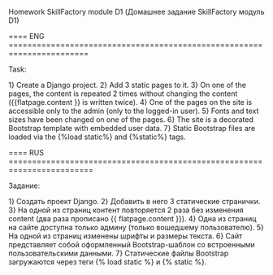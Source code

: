 Homework SkillFactory module D1 (Домашнее задание SkillFactory модуль D1)

==== ENG =======================================================================

Task:

1} Create a Django project.
2} Add 3 static pages to it.
3} On one of the pages, the content is repeated 2 times without changing the 
content ({{flatpage.content }} is written twice).
4} One of the pages on the site is accessible only to the admin (only to the 
logged-in user).
5} Fonts and text sizes have been changed on one of the pages.
6} The site is a decorated Bootstrap template with embedded user data.
7} Static Bootstrap files are loaded via the {%load static%} and {%static%} tags.

==== RUS ========================================================================

Задание:

1} Создать проект Django.
2} Добавить в него 3 статические странички.
3} На одной из страниц контент повторяется 2 раза без изменения content (два раза 
прописано {{ flatpage.content }}).
4} Одна из страниц на сайте доступна только админу (только вошедшему пользователю).
5} На одной из страниц изменены шрифты и размеры текста.
6} Сайт представляет собой оформленный Bootstrap-шаблон со встроенными 
пользовательскими данными.
7} Статические файлы Bootstrap загружаются через теги {% load static %} и {% static %}.
